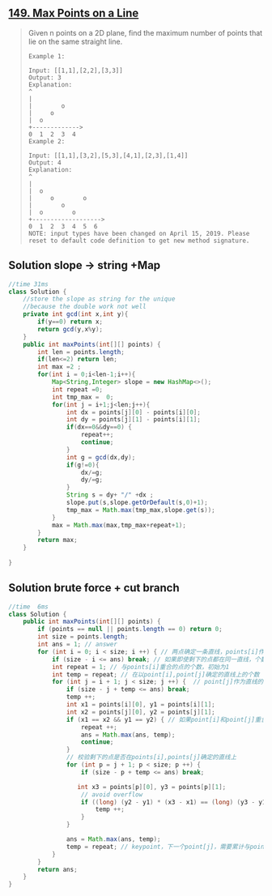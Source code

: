 ## [149. Max Points on a Line](https://leetcode-cn.com/problems/max-points-on-a-line/)

> Given n points on a 2D plane, find the maximum number of points that lie on the same straight line.
>
> ```
> Example 1:
> 
> Input: [[1,1],[2,2],[3,3]]
> Output: 3
> Explanation:
> ^
> |
> |        o
> |     o
> |  o  
> +------------->
> 0  1  2  3  4
> Example 2:
> 
> Input: [[1,1],[3,2],[5,3],[4,1],[2,3],[1,4]]
> Output: 4
> Explanation:
> ^
> |
> |  o
> |     o        o
> |        o
> |  o        o
> +------------------->
> 0  1  2  3  4  5  6
> NOTE: input types have been changed on April 15, 2019. Please reset to default code definition to get new method signature.
> ```

## Solution slope -> string  +Map

```java
//time 31ms
class Solution {
    //store the slope as string for the unique 
    //because the double work not well
    private int gcd(int x,int y){
        if(y==0) return x;
        return gcd(y,x%y);
    }
    public int maxPoints(int[][] points) {
        int len = points.length;
        if(len<=2) return len;
        int max =2 ;
        for(int i = 0;i<len-1;i++){
            Map<String,Integer> slope = new HashMap<>();
            int repeat =0;
            int tmp_max =  0;
            for(int j = i+1;j<len;j++){
                int dx = points[j][0] - points[i][0];
                int dy = points[j][1] - points[i][1];
                if(dx==0&&dy==0) {
                    repeat++;
                    continue;
                }
                int g = gcd(dx,dy);
                if(g!=0){
                    dx/=g;
                    dy/=g;
                }
                String s = dy+ "/" +dx ;
                slope.put(s,slope.getOrDefault(s,0)+1);
                tmp_max = Math.max(tmp_max,slope.get(s));
            }
            max = Math.max(max,tmp_max+repeat+1);
        }
        return max; 
    }
   
}
```

## Solution brute force + cut branch

```java
//time  6ms
class Solution {
    public int maxPoints(int[][] points) {
        if (points == null || points.length == 0) return 0;
        int size = points.length;
        int ans = 1; // answer
        for (int i = 0; i < size; i ++) { // 两点确定一条直线，points[i]作为直线的第一个点
            if (size - i <= ans) break; // 如果即使剩下的点都在同一直线，个数还是小于ans，break
            int repeat = 1; // 与points[i]重合的点的个数，初始为1
            int temp = repeat; // 在以point[i],point[j]确定的直线上的个数
            for (int j = i + 1; j < size; j ++) {  // point[j]作为直线的第二个点
                if (size - j + temp <= ans) break;
                temp ++;
                int x1 = points[i][0], y1 = points[i][1];
                int x2 = points[j][0], y2 = points[j][1];
                if (x1 == x2 && y1 == y2) { // 如果point[i]和point[j]重合
                    repeat ++;
                    ans = Math.max(ans, temp);
                    continue;
                }
				// 校验剩下的点是否在points[i],points[j]确定的直线上
                for (int p = j + 1; p < size; p ++) {
                    if (size - p + temp <= ans) break;

                   int x3 = points[p][0], y3 = points[p][1];
                    // avoid overflow
                    if ((long) (y2 - y1) * (x3 - x1) == (long) (y3 - y1) * (x2 - x1)) {   
                        temp ++;
                    }
                }

                ans = Math.max(ans, temp);
                temp = repeat; // keypoint，下一个point[j]，需要累计与point[i]重合的点
            }
        }
        return ans;
    }
}
```

